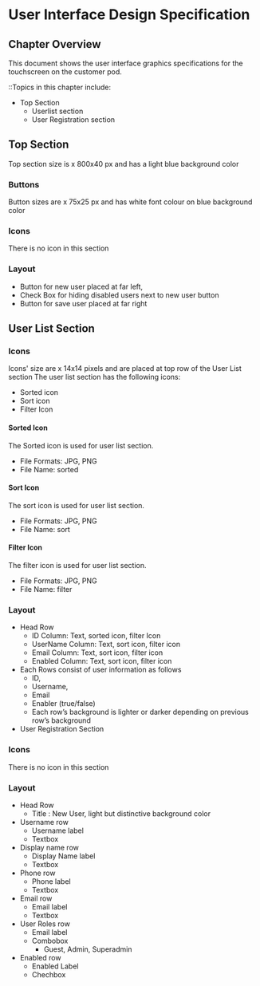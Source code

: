# User Interface Design Specification
## Chapter Overview
This document shows the user interface graphics specifications for the touchscreen on the customer pod. 

::Topics in this chapter include:
- Top Section
	- Userlist section
    - User Registration section

## Top Section
Top section size is <w>x<h> 800x40 px and has a light blue background color
  
### Buttons
Button sizes are <w>x<h> 75x25 px and has white font colour on blue background color

### Icons
There is no icon in this section

### Layout
- Button for new user placed at far left,
- Check Box for hiding disabled users next to new user button
- Button for save user placed at far right

## User List Section
### Icons
Icons' size are <w>x<h> 14x14 pixels and are placed at top row of the User List section
The user list section has the following icons:
- Sorted icon
- Sort icon
- Filter Icon

#### Sorted Icon
The Sorted icon is used for user list section.
- File Formats: JPG, PNG
- File Name: sorted 
 
#### Sort Icon
The sort icon is used for user list section.
- File Formats: JPG, PNG
- File Name: sort
 
#### Filter Icon
The filter icon is used for user list section.
- File Formats: JPG, PNG
- File Name: filter

### Layout
- Head Row
	- ID Column: Text, sorted icon, filter Icon
	- UserName Column: Text, sort icon, filter icon
	- Email Column: Text, sort icon, filter icon
	- Enabled Column: Text, sort icon, filter icon
- Each Rows consist of user information as follows
	- ID, 
	- Username, 
	- Email
	- Enabler (true/false)
	- Each row’s background is lighter or darker depending on previous row’s background
- User Registration Section

### Icons
There is no icon in this section

### Layout
- Head Row
	- Title : New User, light but distinctive background color
- Username row
	- Username label
	- Textbox
- Display name row
	- Display Name label
	- Textbox
- Phone row
	- Phone label
	- Textbox
- Email row
	- Email label
	- Textbox
- User Roles row
	- Email label
	- Combobox
		- Guest, Admin, Superadmin
- Enabled row
	- Enabled Label
	- Chechbox
